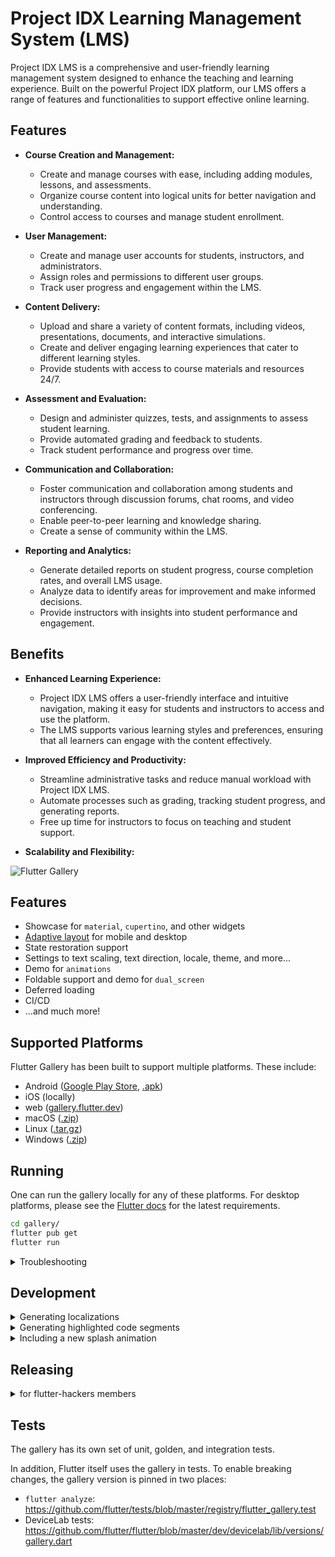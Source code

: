 # Project IDX Learning Management System (LMS)

Project IDX LMS is a comprehensive and user-friendly learning management system designed to enhance the teaching and learning experience. Built on the powerful Project IDX platform, our LMS offers a range of features and functionalities to support effective online learning.

## Features

- **Course Creation and Management:**
  - Create and manage courses with ease, including adding modules, lessons, and assessments.
  - Organize course content into logical units for better navigation and understanding.
  - Control access to courses and manage student enrollment.

- **User Management:**
  - Create and manage user accounts for students, instructors, and administrators.
  - Assign roles and permissions to different user groups.
  - Track user progress and engagement within the LMS.

- **Content Delivery:**
  - Upload and share a variety of content formats, including videos, presentations, documents, and interactive simulations.
  - Create and deliver engaging learning experiences that cater to different learning styles.
  - Provide students with access to course materials and resources 24/7.

- **Assessment and Evaluation:**
  - Design and administer quizzes, tests, and assignments to assess student learning.
  - Provide automated grading and feedback to students.
  - Track student performance and progress over time.

- **Communication and Collaboration:**
  - Foster communication and collaboration among students and instructors through discussion forums, chat rooms, and video conferencing.
  - Enable peer-to-peer learning and knowledge sharing.
  - Create a sense of community within the LMS.

- **Reporting and Analytics:**
  - Generate detailed reports on student progress, course completion rates, and overall LMS usage.
  - Analyze data to identify areas for improvement and make informed decisions.
  - Provide instructors with insights into student performance and engagement.

## Benefits

- **Enhanced Learning Experience:**
  - Project IDX LMS offers a user-friendly interface and intuitive navigation, making it easy for students and instructors to access and use the platform.
  - The LMS supports various learning styles and preferences, ensuring that all learners can engage with the content effectively.

- **Improved Efficiency and Productivity:**
  - Streamline administrative tasks and reduce manual workload with Project IDX LMS.
  - Automate processes such as grading, tracking student progress, and generating reports.
  - Free up time for instructors to focus on teaching and student support.

- **Scalability and Flexibility:**

![Flutter Gallery](https://user-images.githubusercontent.com/6655696/73928238-0d7fcc80-48d3-11ea-8a7e-ea7dc5d6e713.png)

## Features

- Showcase for `material`, `cupertino`, and other widgets
- [Adaptive layout](lib/layout/adaptive.dart) for mobile and desktop
- State restoration support
- Settings to text scaling, text direction, locale, theme, and more...
- Demo for `animations`
- Foldable support and demo for `dual_screen`
- Deferred loading
- CI/CD
- ...and much more!

## Supported Platforms

Flutter Gallery has been built to support multiple platforms.
These include:

- Android ([Google Play Store](https://play.google.com/store/apps/details?id=io.flutter.demo.gallery), [.apk][latest release])
- iOS (locally)
- web ([gallery.flutter.dev](https://gallery.flutter.dev/))
- macOS ([.zip][latest release])
- Linux ([.tar.gz][latest release])
- Windows ([.zip][latest release])

## Running

One can run the gallery locally for any of these platforms. For desktop platforms,
please see the [Flutter docs](https://docs.flutter.dev/desktop) for the latest
requirements.

```bash
cd gallery/
flutter pub get
flutter run
```

<details>
<summary>Troubleshooting</summary>

### Flutter `master` channel

The Flutter Gallery targets Flutter's `master` channel. As such, it can take advantage
of new SDK features that haven't landed in the stable channel.

If you'd like to run the Flutter Gallery, you may have to switch to the `master` channel
first:

```bash
flutter channel master
flutter upgrade
```

When you're done, use this command to return to the safety of the `stable`
channel:

```bash
flutter channel stable
flutter upgrade
```

</details>

## Development

<details>
  <summary>Generating localizations</summary>

If this is the first time building the Flutter Gallery, the localized
code will not be present in the project directory. However, after running
the application for the first time, a synthetic package will be generated
containing the app's localizations through importing
`package:flutter_gen/gen_l10n/`.

```bash
flutter pub get
flutter pub run grinder l10n
```

See separate [README](lib/l10n/README.md) for more details.

</details>

<details>
  <summary>Generating highlighted code segments</summary>

```bash
flutter pub get
flutter pub run grinder update-code-segments
```

See separate [README](tool/codeviewer_cli/README.md) for
more details.

</details>

<details>
  <summary>Including a new splash animation</summary>

1. Convert your animation to a `.gif` file.
   Ideally, use a background color of `0xFF030303` to ensure the animation
   blends into the background of the app.

2. Add your new `.gif` file to the assets directory under
   `assets/splash_effects`. Ensure the name follows the format
   `splash_effect_$num.gif`. The number should be the next number after the
   current largest number in the repository.

3. Update the map `_effectDurations` in
[splash.dart](lib/pages/splash.dart) to include the number of the
new `.gif` as well as its estimated duration. The duration is used to
determine how long to display the splash animation at launch.
</details>

## Releasing

<details>
  <summary>for flutter-hackers members</summary>

The process is largely automated and easy to set in motion.

First things first, bump the `pubspec.yaml` version number. This can be in a PR making a change or a separate PR.
Use [semantic versioning](https://semver.org/) to determine
which part to increment. The version number after the `+` should also be incremented. For example `1.2.3+010203`
with a patch should become `1.2.4+010204`.

Then, use the following workflows. It is strongly recommended to use the staging/beta environments when available, before deploying to production.

- [Deploy to Play Store](https://github.com/flutter/gallery/actions/workflows/release_deploy_play_store.yml): Uses Fastlane to create a [beta](https://play.google.com/console/u/0/developers/7661132837216938445/app/4974617875198505129/tracks/open-testing) (freely available on the [Play Store](https://play.google.com/apps/testing/io.flutter.demo.gallery)), promote an existing beta to production, or publish straight to [production](https://play.google.com/console/u/0/developers/7661132837216938445/app/4974617875198505129/tracks/production) ([Play Store](https://play.google.com/store/apps/details?id=io.flutter.demo.gallery)).
  > **Note**
  > Once an .aab is released with a particular version number, it can't be replaced. The version number must be incremented again.
- [Deploy to web](https://github.com/flutter/gallery/actions/workflows/release_deploy_web.yml): Deploys a web build to the Firebase-hosted [staging](https://gallery-flutter-staging.web.app) or [production](https://gallery.flutter.dev) site.
- [Draft GitHub release](https://github.com/flutter/gallery/actions/workflows/release_draft_github_release.yml): Drafts a GitHub release, including automatically generated release notes and packaged builds for Android, macOS, Linux, and Windows.
  > **Note**
  > The release draft is private until published. Upon being published, the specified version tag will be created.

For posterity, information about doing these things locally is available at [go/flutter-gallery-manual-deployment](http://go/flutter-gallery-manual-deployment).

</details>

## Tests

The gallery has its own set of unit, golden, and integration tests.

In addition, Flutter itself uses the gallery in tests. To enable breaking changes, the gallery version is pinned in two places:

- `flutter analyze`: https://github.com/flutter/tests/blob/master/registry/flutter_gallery.test
- DeviceLab tests: https://github.com/flutter/flutter/blob/master/dev/devicelab/lib/versions/gallery.dart

[latest release]: https://github.com/flutter/gallery/releases/latest
